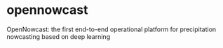 # opennowcast
OpenNowcast: the first end-to-end operational platform for precipitation nowcasting based on deep learning
